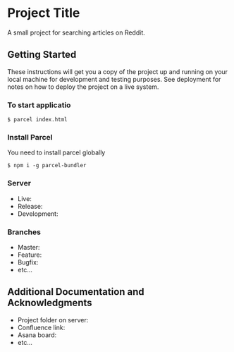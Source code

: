 # Project Title

A small project for searching articles on Reddit. 

## Getting Started

These instructions will get you a copy of the project up and running on your local machine for development and testing purposes. See deployment for notes on how to deploy the project on a live system.

### To start applicatio
```
$ parcel index.html
```

### Install Parcel 
You need to install parcel globally
```
$ npm i -g parcel-bundler
```

### Server

* Live:
* Release:
* Development:

### Branches

* Master:
* Feature:
* Bugfix:
* etc...

## Additional Documentation and Acknowledgments

* Project folder on server:
* Confluence link:
* Asana board:
* etc...
